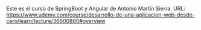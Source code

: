 Este es el curso de SpringBoot y Angular de Antonio Martín Sierra. URL: https://www.udemy.com/course/desarrollo-de-una-aplicacion-web-desde-cero/learn/lecture/36600880#overview
